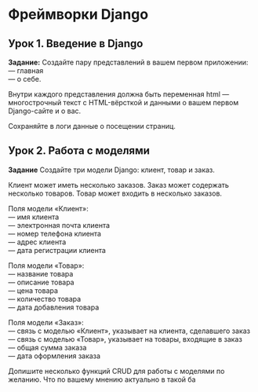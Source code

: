 # Фреймворки Django #

## Урок 1. Введение в Django ##

**Задание:** Создайте пару представлений в вашем первом приложении:  
— главная  
— о себе.

Внутри каждого представления должна быть переменная html — многострочный 
текст с HTML-вёрсткой и данными о вашем первом Django-сайте и о вас.

Сохраняйте в логи данные о посещении страниц.



## Урок 2. Работа с моделями ##

**Задание** Создайте три модели Django: клиент, товар и заказ.

Клиент может иметь несколько заказов. Заказ может содержать несколько товаров. 
Товар может входить в несколько заказов.

Поля модели «Клиент»:  
— имя клиента  
— электронная почта клиента  
— номер телефона клиента  
— адрес клиента  
— дата регистрации клиента  

Поля модели «Товар»:  
— название товара  
— описание товара  
— цена товара  
— количество товара  
— дата добавления товара  

Поля модели «Заказ»:  
— связь с моделью «Клиент», указывает на клиента, сделавшего заказ  
— связь с моделью «Товар», указывает на товары, входящие в заказ  
— общая сумма заказа  
— дата оформления заказа  

Допишите несколько функций CRUD для работы с моделями по желанию. Что по вашему 
мнению актуально в такой ба